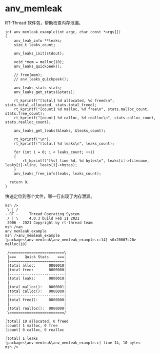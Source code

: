 # anv_memleak
RT-Thread 软件包，帮助检查内存泄漏。

    int anv_memleak_example(int argc, char const *argv[])
    {
        anv_leak_info **leaks;
        size_t leaks_count;

        anv_leaks_init(stdout);

        void *mem = malloc(10);
        anv_leaks_quickpeek();

        // free(mem);
        // anv_leaks_quickpeek();

        anv_leaks_stats stats;
        anv_leaks_get_stats(&stats);

        rt_kprintf("[total] %d allocated, %d freed\n", stats.total_allocated, stats.total_freed);
        rt_kprintf("[count] %d malloc, %d free\n", stats.malloc_count, stats.free_count);
        rt_kprintf("[count] %d calloc, %d realloc\n", stats.calloc_count, stats.realloc_count);

        anv_leaks_get_leaks(&leaks, &leaks_count);

        rt_kprintf("\n");
        rt_kprintf("[total] %d leaks\n", leaks_count);

        for (int i = 0; i < leaks_count; ++i)
        {
            rt_kprintf("[%s] line %d, %d bytes\n", leaks[i]->filename,  leaks[i]->line, leaks[i]->bytes);
        }
        anv_leaks_free_info(leaks, leaks_count);

      return 0;
    }

快速定位到哪个文件，哪一行出现了内存泄漏。

    msh />
     \ | /
    - RT -     Thread Operating System
     / | \     4.0.3 build Feb 11 2021
     2006 - 2021 Copyright by rt-thread team
    msh />an
    anv_memleak_example
    msh />anv_memleak_example
    [packages\anv-memleak\anv_memleak_example.c:14] <0x20007c20> malloc(10)

     /=========================\
     |===    Quick Stats    ===|
     |=========================|
     |total alloc:      0000010|
     |total free:       0000000|
     |-------------------------|
     |total leaks:      0000010|
     |                         |
     |total malloc():   0000001|
     |total calloc():   0000000|
     |-------------------------|
     |total free():     0000000|
     |                         |
     |total realloc():  0000000|
     \=========================/

    [total] 10 allocated, 0 freed
    [count] 1 malloc, 0 free
    [count] 0 calloc, 0 realloc

    [total] 1 leaks
    [packages\anv-memleak\anv_memleak_example.c] line 14, 10 bytes
    msh />

